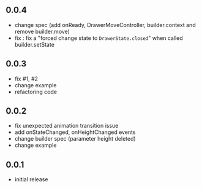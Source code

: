 ## 0.0.4
- change spec (add onReady, DrawerMoveController, builder.context and remove builder.move)
- fix : fix a "forced change state to `DrawerState.closed`" when called builder.setState

## 0.0.3
- fix #1, #2
- change example
- refactoring code

## 0.0.2
- fix unexpected animation transition issue
- add onStateChanged, onHeightChanged events
- change builder spec (parameter height deleted)
- change example

## 0.0.1
- initial release
